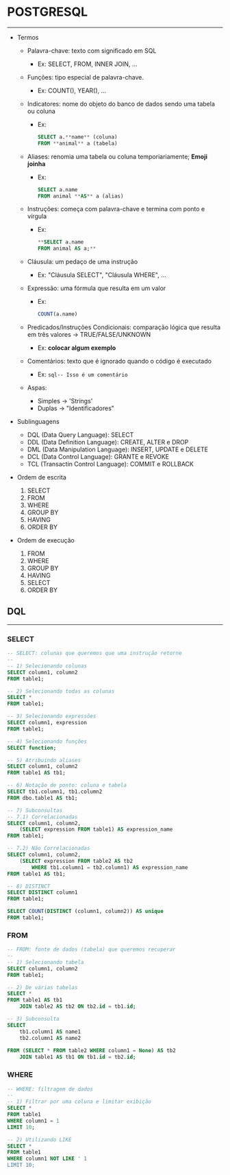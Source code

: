 # POSTGRESQL
---

* Termos
	- Palavra-chave: texto com significado em SQL
		+ Ex: SELECT, FROM, INNER JOIN, ...
	- Funções: tipo especial de palavra-chave.
		+ Ex: COUNT(), YEAR(), ...

	- Indicatores: nome do objeto do banco de dados sendo uma tabela ou coluna
		+ Ex: 
			```sql
			SELECT a.**name** (coluna)
			FROM **animal** a (tabela)
			```
	- Aliases: renomia uma tabela ou coluna temporiariamente; **Emoji joinha**
		+ Ex:
			```sql
			SELECT a.name 
			FROM animal **AS** a (alias)
			```
    - Instruções: começa com palavra-chave e termina com ponto e vírgula
    	+ Ex:
    		```sql
			**SELECT a.name 
			FROM animal AS a;**
			```
	- Cláusula: um pedaço de uma instrução
		+ Ex: "Cláusula SELECT", "Cláusula WHERE", ...


	- Expressão: uma fórmula que resulta em um valor
		+ Ex:
		    ```sql
			COUNT(a.name)
			```
	- Predicados/Instruções Condicionais: comparação lógica que resulta em três valores -> TRUE/FALSE/UNKNOWN
		+ Ex: **colocar algum exemplo**

	- Comentários: texto que é ignorado quando o código é executado
		+ Ex: 
		```sql-- Isso é um comentário```
	- Aspas:
		+ Simples -> 'Strings'
		+ Duplas -> "Identificadores"

* Sublinguagens
	- DQL (Data Query Language): SELECT
	- DDL (Data Definition Language): CREATE, ALTER e DROP
	- DML (Data Manipulation Language): INSERT, UPDATE e DELETE
	- DCL (Data Control Language): GRANTE e REVOKE
	- TCL (Transactin Control Language): COMMIT e ROLLBACK

* Ordem de escrita
	1. SELECT
	2. FROM
	3. WHERE
	4. GROUP BY
	5. HAVING 
	6. ORDER BY

* Ordem de execução
	1. FROM
	2. WHERE
	3. GROUP BY
	4. HAVING
	5. SELECT 
	6. ORDER BY

## DQL
---

### **SELECT**
```sql
-- SELECT: colunas que queremos que uma instrução retorne
--
-- 1) Selecionando colunas
SELECT column1, column2
FROM table1;

-- 2) Selecionando todas as colunas
SELECT * 
FROM table1;

-- 3) Selecionando expressões
SELECT column1, expression
FROM table1;

-- 4) Selecionando funções
SELECT function;

-- 5) Atribuindo aliases
SELECT column1, column2
FROM table1 AS tb1;

-- 6) Notação de ponto: coluna e tabela
SELECT tb1.column1, tb1.column2
FROM dbo.table1 AS tb1;

-- 7) Subconsultas
-- 7.1) Correlacionadas
SELECT column1, column2,
	(SELECT expression FROM table1) AS expression_name
FROM table1;

-- 7.2) Não Correlacionadas
SELECT column1, column2,
	(SELECT expression FROM table2 AS tb2
		WHERE tb1.column1 = tb2.column1) AS expression_name
FROM table1 AS tb1;

-- 8) DISTINCT
SELECT DISTINCT column1 
FROM table1;

SELECT COUNT(DISTINCT (column1, column2)) AS unique
FROM table1;
```

### **FROM**
```sql
-- FROM: fonte de dados (tabela) que queremos recuperar
--
-- 1) Selecionando tabela
SELECT column1, column2
FROM table1;

-- 2) De várias tabelas
SELECT * 
FROM table1 AS tb1
	JOIN table2 AS tb2 ON tb2.id = tb1.id;

-- 3) Subconsulta
SELECT 
	tb1.column1 AS name1
	tb2.column1 AS name2
	
FROM (SELECT * FROM table2 WHERE column1 = None) AS tb2
	JOIN table1 AS tb1 ON tb1.id = tb2.id;
```

### **WHERE**
```sql
-- WHERE: filtragem de dados
--
-- 1) Filtrar por uma coluna e limitar exibição
SELECT *
FROM table1
WHERE column1 = 1
LIMIT 10;

-- 2) Utilizando LIKE
SELECT *
FROM table1
WHERE column1 NOT LIKE ' 1
LIMIT 10;
```
